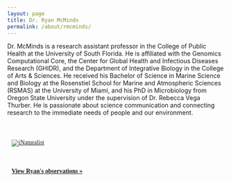 ```yaml
---
layout: page
title: Dr. Ryan McMinds
permalink: /about/rmcminds/
---
```


Dr. McMinds is a research assistant professor in the College of Public Health at the University of South Florida. He is affiliated with the Genomics Computational Core, the Center for Global Health and Infectious Diseases Research (GHIDR), and the Department of Integrative Biology in the College of Arts & Sciences. He received his Bachelor of Science in Marine Science and Biology at the Rosenstiel School for Marine and Atmospheric Sciences (RSMAS) at the University of Miami, and his PhD in Microbiology from Oregon State University under the supervision of Dr. Rebecca Vega Thurber. He is passionate about science communication and connecting research to the immediate needs of people and our environment.

<div id="inat" style="padding-top:30px">
  <style type="text/css" media="screen">
    .inat-widget { font-family: Georgia, serif; padding: 10px; line-height: 1}
    .inat-widget-header {margin-bottom: 10px; padding-bottom: 20px}
    .inat-widget td {vertical-align: top; padding-bottom: 10px;}
    .inat-label { color: #888; }
    .inat-meta { font-size: smaller; margin-top: 3px; line-height: 1.2;}
    .inat-observation-body, .inat-user-body { padding-left: 10px; }
    .inat-observation-image {text-align: center;}
    .inat-observation-image, .inat-user-image { width: 48px; display: inline-block; }
    .inat-observation-image img, .inat-user-image img { max-width: 48px; }
    .inat-observation-image img { vertical-align: middle; }
    .inat-widget-small .inat-observation-image { display:block; float: left; margin: 0 3px 3px 0; height:48px;}
    .inat-label, .inat-value, .inat-user { font-family: "Trebuchet MS", Arial, sans-serif; }
    .inat-user-body {vertical-align: middle;}
    .inat-widget td.inat-user-body {vertical-align: middle;}
    .inat-widget .inat-footer td.inat-value {vertical-align: middle; padding-left: 10px;}
  </style>
  <div class="inat-widget">
      <div class="inat-widget-header">
        <a href="https://www.inaturalist.org"><img alt="iNaturalist" src="https://www.inaturalist.org/assets/logo-small.png" /></a>  
      </div>
    <script type="text/javascript" charset="utf-8" src="https://www.inaturalist.org/observations/rmcminds.widget?layout=small&amp;limit=24&amp;order=desc&amp;order_by=created_at"></script>
    <div style="padding-top: 20px">
      <strong><a href="https://www.inaturalist.org/observations/rmcminds">View Ryan's observations &raquo;</a></strong>
    </div>
  </div>
</div>

